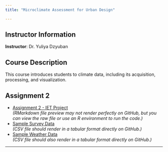 ```yaml
---
title: "Microclimate Assessment for Urban Design"

---
```


## Instructor Information
**Instructor**: Dr. Yuliya Dzyuban

## Course Description
This course introduces students to climate data, including its acquisition, processing, and visualization.

## Assignment 2 

- [Assignment 2 - IET Project](Assignment_2/IET.Rmd)  
  *(RMarkdown file preview may not render perfectly on GitHub, but you can view the raw file or use an R environment to run the code.)*
- [Sample Survey Data](Assignment_2/survey.csv)  
  *(CSV file should render in a tabular format directly on GitHub.)*
- [Sample Weather Data](Assignment_2/Wifi_Thermometer_export_202409061421.csv)  
  *(CSV file should also render in a tabular format directly on GitHub.)*

---


